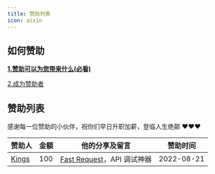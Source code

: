 ```yaml
---
title: 赞助列表
icon: aixin
---
```


## 如何赞助

[**1.赞助可以为您带来什么(必看)**](./sponsor.md#优势)

[2.成为赞助者](./sponsor.md#我要赞助)

## 赞助列表

感谢每一位赞助的小伙伴，祝你们早日升职加薪，登临人生绝颠 ❤️❤️❤️

| 赞助人                                        | 金额 | 他的分享及留言                                                      | 赞助时间   |
| --------------------------------------------- | ---- | ------------------------------------------------------------------- | ---------- |
| [Kings](https://space.bilibili.com/370110042) | 100  | [Fast Request](https://www.sheng90.wang/fast-request)，API 调试神器 | 2022-08-21 |
